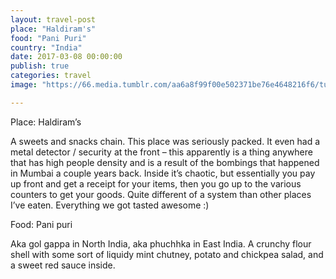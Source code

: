 ```yaml
---
layout: travel-post
place: "Haldiram's"
food: "Pani Puri"
country: "India"
date: 2017-03-08 00:00:00
publish: true
categories: travel
image: "https://66.media.tumblr.com/aa6a8f99f00e502371be76e4648216f6/tumblr_p0t8eg0RYd1wkhtd7o1_1280.jpg"

---
```


Place: Haldiram’s

A sweets and snacks chain. This place was seriously packed. It even had a metal detector / security at the front – this apparently is a thing anywhere that has high people density and is a result of the bombings that happened in Mumbai a couple years back. Inside it’s chaotic, but essentially you pay up front and get a receipt for your items, then you go up to the various counters to get your goods. Quite different of a system than other places I’ve eaten. Everything we got tasted awesome :)

Food: Pani puri

Aka gol gappa in North India, aka phuchhka in East India. A crunchy flour shell with some sort of liquidy mint chutney, potato and chickpea salad, and a sweet red sauce inside.